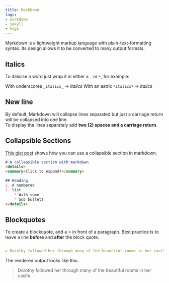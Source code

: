 ```yaml
---
title: MarkDown
tags:
- markdown
- jekyll
- hugo
---
```


Markdown is a lightweight markup language with plain-text-formatting syntax. Its design allows it to be converted to many output formats.
<!--more-->

## Italics

To italicise a word just wrap it in either a `_` or `*`, for example:

With underscores `_italics_` => _italics_
With an astrix `*italics*` => *italics*

## New line

By default, Markdown will collapse lines separated but just a carriage return will be collapsed into one line.  
To display the lines separately add **two (2) spaces and a carriage return**.

## Collapsible Sections

[This gist post](https://gist.github.com/pierrejoubert73/902cc94d79424356a8d20be2b382e1ab) shows how you can use a collapsible section in markdown.

```markdown
# A collapsible section with markdown
<details>
<summary>Click to expand!</summary>

## Heading
1. A numbered
2. list
    * With some
    * Sub bullets
</details>
```

## Blockquotes
To create a blockquote, add a > in front of a paragraph.
Best practice is to leave a line **before** and **after** the block quote.

```markdown

> Dorothy followed her through many of the beautiful rooms in her castle.

```
The rendered output looks like this:

> Dorothy followed her through many of the beautiful rooms in her castle.

